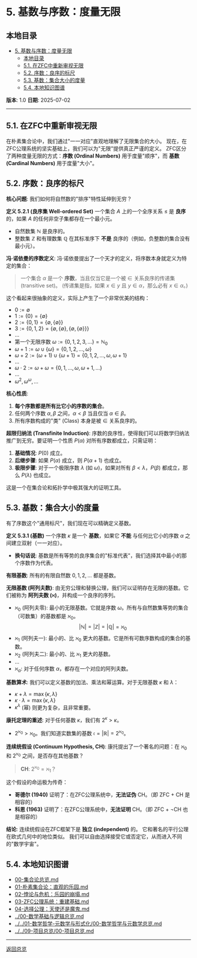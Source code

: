 # 5. 基数与序数：度量无限

## 本地目录

- [5. 基数与序数：度量无限](#5-基数与序数度量无限)
  - [本地目录](#本地目录)
  - [5.1. 在ZFC中重新审视无限](#51-在zfc中重新审视无限)
  - [5.2. 序数：良序的标尺](#52-序数良序的标尺)
  - [5.3. 基数：集合大小的度量](#53-基数集合大小的度量)
  - [5.4. 本地知识图谱](#54-本地知识图谱)

**版本**: 1.0
**日期**: 2025-07-02

---

## 5.1. 在ZFC中重新审视无限

在朴素集合论中，我们通过"一一对应"直观地理解了无限集合的大小。
现在，在ZFC公理系统的坚实基础上，我们可以为"无限"提供真正严谨的定义。
ZFC区分了两种度量无限的方式：**序数 (Ordinal Numbers)** 用于度量"顺序"，而 **基数 (Cardinal Numbers)** 用于度量"大小"。

## 5.2. 序数：良序的标尺

**核心问题**: 我们如何将自然数的"排序"特性延伸到无穷？

**定义 5.2.1 (良序集 Well-ordered Set)**
一个集合 $A$ 上的一个全序关系 $\le$ 是 **良序** 的，如果 $A$ 的任何非空子集都存在一个最小元。

- 自然数集 $\mathbb{N}$ 是良序的。
- 整数集 $\mathbb{Z}$ 和有理数集 $\mathbb{Q}$ 在其标准序下 **不是** 良序的（例如，负整数的集合没有最小元）。

**冯·诺依曼的序数定义**:
冯·诺依曼提出了一个天才的定义，将序数本身就定义为特定的集合：
> 一个集合 $\alpha$ 是一个 **序数**，当且仅当它是一个被 $\in$ 关系良序的传递集 (transitive set)。
> (传递集是指，如果 $x \in y$ 且 $y \in \alpha$，那么必有 $x \in \alpha$。)

这个看起来很抽象的定义，实际上产生了一个非常优美的结构：

- $0 := \emptyset$
- $1 := \{0\} = \{\emptyset\}$
- $2 := \{0, 1\} = \{\emptyset, \{\emptyset\}\}$
- $3 := \{0, 1, 2\} = \{\emptyset, \{\emptyset\}, \{\emptyset, \{\emptyset\}\}\}$
- ...
- 第一个无限序数 $\omega := \{0, 1, 2, 3, ...\} = \mathbb{N}_0$
- $\omega+1 := \omega \cup \{\omega\} = \{0, 1, 2, ..., \omega\}$
- $\omega+2 := (\omega+1) \cup \{\omega+1\} = \{0, 1, 2, ..., \omega, \omega+1\}$
- ...
- $\omega \cdot 2 := \omega + \omega = \{0, 1, ..., \omega, \omega+1, ...\}$
- ...
- $\omega^2, \omega^\omega, ...$

**核心性质**:

1. **每个序数都是所有比它小的序数的集合**。
2. 任何两个序数 $\alpha, \beta$ 之间，$\alpha < \beta$ 当且仅当 $\alpha \in \beta$。
3. 所有序数构成的"类" (Class) 本身是被 $\in$ 关系良序的。

**超限归纳法 (Transfinite Induction)**:
序数的良序性，使得我们可以将数学归纳法推广到无穷。要证明一个性质 $P(\alpha)$ 对所有序数都成立，只需证明：

1. **基础情况**: $P(0)$ 成立。
2. **后继步骤**: 如果 $P(\alpha)$ 成立，则 $P(\alpha+1)$ 也成立。
3. **极限步骤**: 对于一个极限序数 $\lambda$ (如 $\omega$)，如果对所有 $\beta < \lambda$，$P(\beta)$ 都成立，那么 $P(\lambda)$ 也成立。

这是一个在集合论和拓扑学中极其强大的证明工具。

## 5.3. 基数：集合大小的度量

有了序数这个"通用标尺"，我们现在可以精确定义基数。

**定义 5.3.1 (基数)**
一个序数 $\kappa$ 是一个 **基数**，如果它 **不能** 与任何比它小的序数 $\alpha$ 之间建立双射（一一对应）。

- **换句话说**: 基数是所有等势的良序集合的"标准代表"，我们选择其中最小的那个序数作为代表。

**有限基数**:
所有的有限自然数 $0, 1, 2, ...$ 都是基数。

**无限基数 (阿列夫数)**:
由无穷公理和替换公理，我们可以证明存在无限的基数。它们被称为 **阿列夫数 ($\aleph$)**，并构成一个良序的序列。

- $\aleph_0$ (阿列夫零): 最小的无限基数。它就是序数 $\omega$。所有与自然数集等势的集合（可数集）的基数都是 $\aleph_0$。
    $$ |\mathbb{N}| = |\mathbb{Z}| = |\mathbb{Q}| = \aleph_0 $$
- $\aleph_1$ (阿列夫一): 最小的、比 $\aleph_0$ 更大的基数。它是所有可数序数构成的集合的基数。
- $\aleph_2$ (阿列夫二): 最小的、比 $\aleph_1$ 更大的基数。
- ...
- $\aleph_{\alpha}$: 对于任何序数 $\alpha$，都存在一个对应的阿列夫数。

**基数算术**:
我们可以定义基数的加法、乘法和幂运算。对于无限基数 $\kappa$ 和 $\lambda$：

- $\kappa + \lambda = \max\{\kappa, \lambda\}$
- $\kappa \cdot \lambda = \max\{\kappa, \lambda\}$
- $\kappa^\lambda$ (幂) 则更为复杂，且非常重要。

**康托定理的重述**: 对于任何基数 $\kappa$，我们有 $2^\kappa > \kappa$。

- $2^{\aleph_0} > \aleph_0$。我们知道实数集的基数 $\mathfrak{c} = |\mathbb{R}| = 2^{\aleph_0}$。

**连续统假设 (Continuum Hypothesis, CH)**:
康托提出了一个著名的问题：在 $\aleph_0$ 和 $2^{\aleph_0}$ 之间，是否存在其他基数？
> **CH**: $2^{\aleph_0} = \aleph_1$？

这个假设的命运极为传奇：

- **哥德尔 (1940)** 证明了：在ZFC公理系统中，**无法证伪** CH。（即 ZFC + CH 是相容的）
- **科恩 (1963)** 证明了：在ZFC公理系统中，**无法证明** CH。（即 ZFC + ¬CH 也是相容的）

**结论**: 连续统假设在ZFC框架下是 **独立 (independent)** 的。
它和著名的平行公理在欧式几何中的地位类似。
我们可以自由选择接受它或否定它，从而进入不同的"数学宇宙"。

## 5.4. 本地知识图谱

- [00-集合论总览.md](./00-集合论总览.md)
- [01-朴素集合论：直观的乐园.md](./01-朴素集合论：直观的乐园.md)
- [02-悖论与危机：乐园的崩塌.md](./02-悖论与危机：乐园的崩塌.md)
- [03-ZFC公理系统：重建基础.md](./03-ZFC公理系统：重建基础.md)
- [04-选择公理：天使还是魔鬼.md](./04-选择公理：天使还是魔鬼.md)
- [../00-数学基础与逻辑总览.md](../00-数学基础与逻辑总览.md)
- [../../01-数学哲学-元数学与形式化/00-数学哲学与元数学总览.md](../../01-数学哲学-元数学与形式化/00-数学哲学与元数学总览.md)
- [../../09-项目总览/00-项目总览.md](../../09-项目总览/00-项目总览.md)

---

[返回总览](./00-集合论总览.md)
